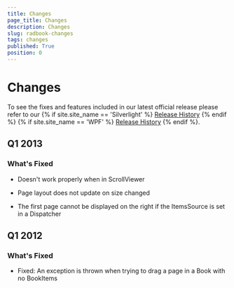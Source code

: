 ```yaml
---
title: Changes
page_title: Changes
description: Changes
slug: radbook-changes
tags: changes
published: True
position: 0
---
```


# Changes

To see the fixes and features included in our latest official release please refer to our {% if site.site_name == 'Silverlight' %} [Release History](http://www.telerik.com/support/whats-new/silverlight/release-history) {% endif %} {% if site.site_name == 'WPF' %} [Release History](http://www.telerik.com/support/whats-new/wpf/release-history) {% endif %}.


## Q1 2013

### What's Fixed

* Doesn't work properly when in ScrollViewer

* Page layout does not update on size changed

* The first page cannot be displayed on the right if the ItemsSource is set in a Dispatcher

## Q1 2012

### What's Fixed

* Fixed: An exception is thrown when trying to drag a page in a Book with no BookItems